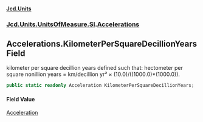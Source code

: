 #### [Jcd.Units](index 'index')
### [Jcd.Units.UnitsOfMeasure.SI](Jcd.Units.UnitsOfMeasure.SI 'Jcd.Units.UnitsOfMeasure.SI').[Accelerations](Accelerations 'Jcd.Units.UnitsOfMeasure.SI.Accelerations')

## Accelerations.KilometerPerSquareDecillionYears Field

kilometer per square decillion years defined such that: hectometer per square nonillion years = km/decillion yr² ×
(10.0)/((1000.0)*(1000.0)).

```csharp
public static readonly Acceleration KilometerPerSquareDecillionYears;
```

#### Field Value
[Acceleration](Acceleration 'Jcd.Units.UnitTypes.Acceleration')